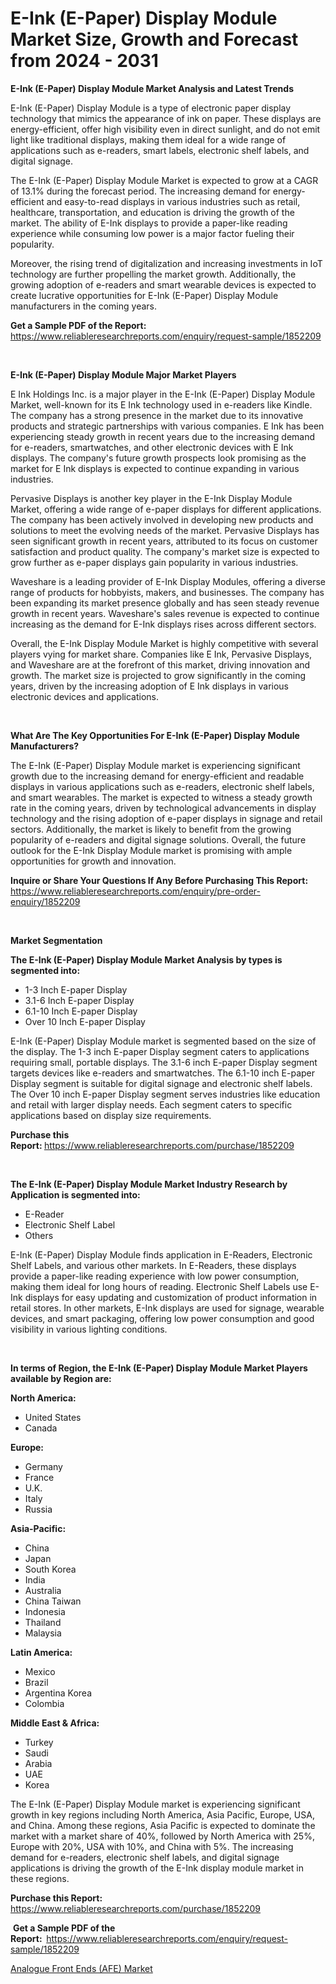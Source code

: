 <p><h1>E-Ink (E-Paper) Display Module Market Size, Growth and Forecast from 2024 - 2031</h1></p><p><strong>E-Ink (E-Paper) Display Module Market Analysis and Latest Trends</strong></p>
<p><p>E-Ink (E-Paper) Display Module is a type of electronic paper display technology that mimics the appearance of ink on paper. These displays are energy-efficient, offer high visibility even in direct sunlight, and do not emit light like traditional displays, making them ideal for a wide range of applications such as e-readers, smart labels, electronic shelf labels, and digital signage.</p><p>The E-Ink (E-Paper) Display Module Market is expected to grow at a CAGR of 13.1% during the forecast period. The increasing demand for energy-efficient and easy-to-read displays in various industries such as retail, healthcare, transportation, and education is driving the growth of the market. The ability of E-Ink displays to provide a paper-like reading experience while consuming low power is a major factor fueling their popularity.</p><p>Moreover, the rising trend of digitalization and increasing investments in IoT technology are further propelling the market growth. Additionally, the growing adoption of e-readers and smart wearable devices is expected to create lucrative opportunities for E-Ink (E-Paper) Display Module manufacturers in the coming years.</p></p>
<p><strong>Get a Sample PDF of the Report:&nbsp;</strong> <a href="https://www.reliableresearchreports.com/enquiry/request-sample/1852209">https://www.reliableresearchreports.com/enquiry/request-sample/1852209</a></p>
<p>&nbsp;</p>
<p><strong>E-Ink (E-Paper) Display Module Major Market Players</strong></p>
<p><p>E Ink Holdings Inc. is a major player in the E-Ink (E-Paper) Display Module Market, well-known for its E Ink technology used in e-readers like Kindle. The company has a strong presence in the market due to its innovative products and strategic partnerships with various companies. E Ink has been experiencing steady growth in recent years due to the increasing demand for e-readers, smartwatches, and other electronic devices with E Ink displays. The company's future growth prospects look promising as the market for E Ink displays is expected to continue expanding in various industries.</p><p>Pervasive Displays is another key player in the E-Ink Display Module Market, offering a wide range of e-paper displays for different applications. The company has been actively involved in developing new products and solutions to meet the evolving needs of the market. Pervasive Displays has seen significant growth in recent years, attributed to its focus on customer satisfaction and product quality. The company's market size is expected to grow further as e-paper displays gain popularity in various industries.</p><p>Waveshare is a leading provider of E-Ink Display Modules, offering a diverse range of products for hobbyists, makers, and businesses. The company has been expanding its market presence globally and has seen steady revenue growth in recent years. Waveshare's sales revenue is expected to continue increasing as the demand for E-Ink displays rises across different sectors.</p><p>Overall, the E-Ink Display Module Market is highly competitive with several players vying for market share. Companies like E Ink, Pervasive Displays, and Waveshare are at the forefront of this market, driving innovation and growth. The market size is projected to grow significantly in the coming years, driven by the increasing adoption of E Ink displays in various electronic devices and applications.</p></p>
<p>&nbsp;</p>
<p><strong>What Are The Key Opportunities For E-Ink (E-Paper) Display Module Manufacturers?</strong></p>
<p><p>The E-Ink (E-Paper) Display Module market is experiencing significant growth due to the increasing demand for energy-efficient and readable displays in various applications such as e-readers, electronic shelf labels, and smart wearables. The market is expected to witness a steady growth rate in the coming years, driven by technological advancements in display technology and the rising adoption of e-paper displays in signage and retail sectors. Additionally, the market is likely to benefit from the growing popularity of e-readers and digital signage solutions. Overall, the future outlook for the E-Ink Display Module market is promising with ample opportunities for growth and innovation.</p></p>
<p><strong>Inquire or Share Your Questions If Any Before Purchasing This Report:</strong> <a href="https://www.reliableresearchreports.com/enquiry/pre-order-enquiry/1852209">https://www.reliableresearchreports.com/enquiry/pre-order-enquiry/1852209</a></p>
<p>&nbsp;</p>
<p><strong>Market Segmentation</strong></p>
<p><strong>The E-Ink (E-Paper) Display Module Market Analysis by types is segmented into:</strong></p>
<p><ul><li>1-3 Inch E-paper Display</li><li>3.1-6 Inch E-paper Display</li><li>6.1-10 Inch E-paper Display</li><li>Over 10 Inch E-paper Display</li></ul></p>
<p><p>E-Ink (E-Paper) Display Module market is segmented based on the size of the display. The 1-3 inch E-paper Display segment caters to applications requiring small, portable displays. The 3.1-6 inch E-paper Display segment targets devices like e-readers and smartwatches. The 6.1-10 inch E-paper Display segment is suitable for digital signage and electronic shelf labels. The Over 10 inch E-paper Display segment serves industries like education and retail with larger display needs. Each segment caters to specific applications based on display size requirements.</p></p>
<p><strong>Purchase this Report:&nbsp;</strong><a href="https://www.reliableresearchreports.com/purchase/1852209">https://www.reliableresearchreports.com/purchase/1852209</a></p>
<p>&nbsp;</p>
<p><strong>The E-Ink (E-Paper) Display Module Market Industry Research by Application is segmented into:</strong></p>
<p><ul><li>E-Reader</li><li>Electronic Shelf Label</li><li>Others</li></ul></p>
<p><p>E-Ink (E-Paper) Display Module finds application in E-Readers, Electronic Shelf Labels, and various other markets. In E-Readers, these displays provide a paper-like reading experience with low power consumption, making them ideal for long hours of reading. Electronic Shelf Labels use E-Ink displays for easy updating and customization of product information in retail stores. In other markets, E-Ink displays are used for signage, wearable devices, and smart packaging, offering low power consumption and good visibility in various lighting conditions.</p></p>
<p>&nbsp;</p>
<p><strong>In terms of Region, the E-Ink (E-Paper) Display Module Market Players available by Region are:</strong></p>
<p>
    <p> <strong> North America: </strong>
        <ul>
            <li>United States</li>
            <li>Canada</li>
        </ul>
        </p> 
    <p> <strong> Europe: </strong>
        <ul>
            <li>Germany</li>
            <li>France</li>
            <li>U.K.</li>
            <li>Italy</li>
            <li>Russia</li>
        </ul>
        </p> 
    <p> <strong> Asia-Pacific: </strong>
        <ul>
            <li>China</li>
            <li>Japan</li>
            <li>South Korea</li>
            <li>India</li>
            <li>Australia</li>
            <li>China Taiwan</li>
            <li>Indonesia</li>
            <li>Thailand</li>
            <li>Malaysia</li>
        </ul>
        </p> 
    <p> <strong> Latin America: </strong>
        <ul>
            <li>Mexico</li>
            <li>Brazil</li>
            <li>Argentina Korea</li>
            <li>Colombia</li>
        </ul>
        </p> 
    <p> <strong> Middle East & Africa: </strong>
        <ul>
            <li>Turkey</li>
            <li>Saudi</li>
            <li>Arabia</li>
            <li>UAE</li>
            <li>Korea</li>
        </ul>
    </p>
    </p>
<p><p>The E-Ink (E-Paper) Display Module market is experiencing significant growth in key regions including North America, Asia Pacific, Europe, USA, and China. Among these regions, Asia Pacific is expected to dominate the market with a market share of 40%, followed by North America with 25%, Europe with 20%, USA with 10%, and China with 5%. The increasing demand for e-readers, electronic shelf labels, and digital signage applications is driving the growth of the E-Ink display module market in these regions.</p></p>
<p><strong>Purchase this Report: </strong><a href="https://www.reliableresearchreports.com/purchase/1852209">https://www.reliableresearchreports.com/purchase/1852209</a></p>
<p>&nbsp;<strong>Get a Sample PDF of the Report:&nbsp;&nbsp;</strong><a href="https://www.reliableresearchreports.com/enquiry/request-sample/1852209">https://www.reliableresearchreports.com/enquiry/request-sample/1852209</a></p>
<p><strong></strong></p>
<p><p><a href="https://github.com/timeliteaut/Market-Research-Report-List-2/blob/main/analogue-front-ends-afe-market.md">Analogue Front Ends (AFE) Market</a></p></p>